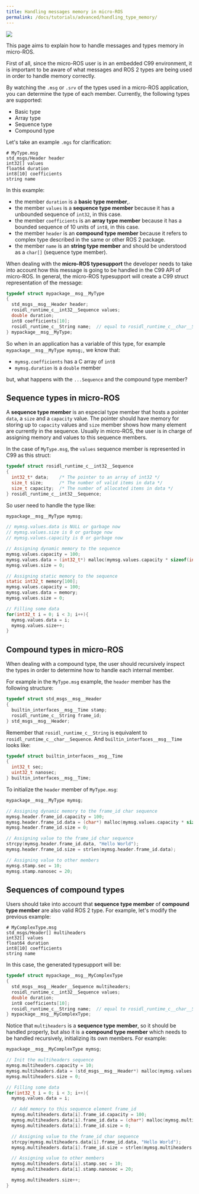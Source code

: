 ```yaml
---
title: Handling messages memory in micro-ROS
permalink: /docs/tutorials/advanced/handling_type_memory/
---
```


<img src="https://img.shields.io/badge/Applies_to-all_current_distros-green" style="display:inline"/>

This page aims to explain how to handle messages and types memory in micro-ROS.

First of all, since the micro-ROS user is in an embedded C99 environment, it is important to be aware of what messages and ROS 2 types are being used in order to handle memory correctly.

By watching the `.msg` or `.srv` of the types used in a micro-ROS application, you can determine the type of each member. Currently, the following types are supported:
- Basic type
- Array type
- Sequence type
- Compound type

Let's take an example `.mgs` for clarification:

```
# MyType.msg
std_msgs/Header header
int32[] values
float64 duration
int8[10] coefficients
string name
```

In this example:
- the member `duration` is a **basic type member**,.
- the member `values` is a **sequence type member** because it has a unbounded sequence of `int32`, in this case.
- the member `coefficients` is an **array type member** because it has a bounded sequence of 10 units of `int8`, in this case.
- the member `header` is an **compound type member** because it refers to complex type described in the same or other ROS 2 package.
- the member `name` is an **string type member** and should be understood as a `char[]` (sequence type member).

When dealing with the **micro-ROS typesupport** the developer needs to take into account how this message is going to be handled in the C99 API of micro-ROS. In general, the micro-ROS typesupport will create a C99 struct representation of the message:

```c
typedef struct mypackage__msg__MyType
{
  std_msgs__msg__Header header;
  rosidl_runtime_c__int32__Sequence values;
  double duration;
  int8 coefficients[10];
  rosidl_runtime_c__String name;  // equal to rosidl_runtime_c__char__Sequence
} mypackage__msg__MyType;
```

So when in an application has a variable of this type, for example `mypackage__msg__MyType mymsg;`, we know that:
- `mymsg.coefficients` has a C array of `int8`
- `mymsg.duration` is a `double` member

but, what happens with the `...Sequence` and the compound type member?

## Sequence types in micro-ROS

A **sequence type member** is an especial type member that hosts a pointer `data`, a `size` and a `capacity` value. The pointer should have memory for storing up to `capacity` values and `size` member shows how many element are currently in the sequence. Usually in micro-ROS, the user is in charge of assigning memory and values to this sequence members.

In the case of `MyType.msg`, the `values` sequence member is represented in C99 as this struct:

```c
typedef struct rosidl_runtime_c__int32__Sequence
{ 
  int32_t* data;    /* The pointer to an array of int32 */
  size_t size;      /* The number of valid items in data */
  size_t capacity;  /* The number of allocated items in data */
} rosidl_runtime_c__int32__Sequence;
```

So user need to handle the type like:

```c
mypackage__msg__MyType mymsg;

// mymsg.values.data is NULL or garbage now
// mymsg.values.size is 0 or garbage now
// mymsg.values.capacity is 0 or garbage now

// Assigning dynamic memory to the sequence
mymsg.values.capacity = 100;
mymsg.values.data = (int32_t*) malloc(mymsg.values.capacity * sizeof(int32_t));
mymsg.values.size = 0;

// Assigning static memory to the sequence
static int32_t memory[100];
mymsg.values.capacity = 100;
mymsg.values.data = memory;
mymsg.values.size = 0;

// Filling some data
for(int32_t i = 0; i < 3; i++){
  mymsg.values.data = i;
  mymsg.values.size++;
}
```

## Compound types in micro-ROS

When dealing with a compound type, the user should recursively inspect the types in order to determine how to handle each internal member. 

For example in the `MyType.msg` example, the `header` member has the following structure:

```c
typedef struct std_msgs__msg__Header
{
  builtin_interfaces__msg__Time stamp;
  rosidl_runtime_c__String frame_id;
} std_msgs__msg__Header;
```

Remember that `rosidl_runtime_c__String` is equivalent to `rosidl_runtime_c__char__Sequence`. And `builtin_interfaces__msg__Time` looks like:

```c
typedef struct builtin_interfaces__msg__Time
{
  int32_t sec;
  uint32_t nanosec;
} builtin_interfaces__msg__Time;
```

To initialize the `header` member of `MyType.msg`:

```c
mypackage__msg__MyType mymsg;

// Assigning dynamic memory to the frame_id char sequence
mymsg.header.frame_id.capacity = 100;
mymsg.header.frame_id.data = (char*) malloc(mymsg.values.capacity * sizeof(char));
mymsg.header.frame_id.size = 0;

// Assigning value to the frame_id char sequence
strcpy(mymsg.header.frame_id.data, "Hello World");
mymsg.header.frame_id.size = strlen(mymsg.header.frame_id.data);

// Assigning value to other members
mymsg.stamp.sec = 10;
mymsg.stamp.nanosec = 20;
```

## Sequences of compound types

Users should take into account that **sequence type member** of **compound type member** are also valid ROS 2 type. For example, let's modify the previous example:

```
# MyComplexType.msg
std_msgs/Header[] multiheaders
int32[] values
float64 duration
int8[10] coefficients
string name
```

In this case, the generated typesupport will be: 

```c
typedef struct mypackage__msg__MyComplexType
{
  std_msgs__msg__Header__Sequence multiheaders;
  rosidl_runtime_c__int32__Sequence values;
  double duration;
  int8 coefficients[10];
  rosidl_runtime_c__String name;  // equal to rosidl_runtime_c__char__Sequence
} mypackage__msg__MyComplexType;
```

Notice that `multiheaders` is a **sequence type member**, so it should be handled properly, but also it is a **compound type member** which needs to be handled recursively, initializing its own members. For example:

```c
mypackage__msg__MyComplexType mymsg;

// Init the multiheaders sequence
mymsg.multiheaders.capacity = 10;
mymsg.multiheaders.data = (std_msgs__msg__Header*) malloc(mymsg.values.capacity * sizeof(std_msgs__msg__Header));
mymsg.multiheaders.size = 0;

// Filling some data
for(int32_t i = 0; i < 3; i++){
  mymsg.values.data = i;

  // Add memory to this sequence element frame_id
  mymsg.multiheaders.data[i].frame_id.capacity = 100;
  mymsg.multiheaders.data[i].frame_id.data = (char*) malloc(mymsg.multiheaders.data[i].frame_id.capacity * sizeof(char));
  mymsg.multiheaders.data[i].frame_id.size = 0;

  // Assigning value to the frame_id char sequence
  strcpy(mymsg.multiheaders.data[i].frame_id.data, "Hello World");
  mymsg.multiheaders.data[i].frame_id.size = strlen(mymsg.multiheaders.data[i].frame_id.data);

  // Assigning value to other members
  mymsg.multiheaders.data[i].stamp.sec = 10;
  mymsg.multiheaders.data[i].stamp.nanosec = 20;

  mymsg.multiheaders.size++;
}
```
